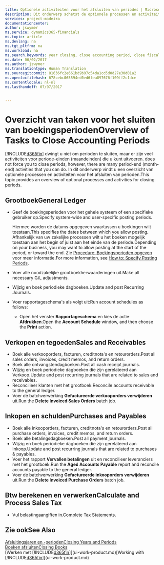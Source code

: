 ```yaml
---
title: Optionele activiteiten voor het afsluiten van periodes | Microsoft Docs
description: Dit onderwerp schetst de optionele processen en activiteiten voor het sluiten van boekingsperioden in Financials.
services: project-madeira
documentationcenter: 
author: jswymer
ms.service: dynamics365-financials
ms.topic: article
ms.devlang: na
ms.tgt_pltfrm: na
ms.workload: na
ms.search.keywords: year closing, close accounting period, close fiscal year, aging, creditor payments, vendor payments
ms.date: 06/02/2017
ms.author: jswymer
ms.translationtype: Human Translation
ms.sourcegitcommit: 81636fc2e661bd9b07c54da1cd5d0d27e30d01a2
ms.openlocfilehash: 678cebc065594ed0ed6fea897676f109ff2c1dce
ms.contentlocale: nl-nl
ms.lasthandoff: 07/07/2017


---
```

# <a name="overview-of-tasks-to-close-accounting-periods"></a><span data-ttu-id="aaaaa-103">Overzicht van taken voor het sluiten van boekingsperioden</span><span class="sxs-lookup"><span data-stu-id="aaaaa-103">Overview of Tasks to Close Accounting Periods</span></span>
[!INCLUDE[d365fin](includes/d365fin_md.md)]<span data-ttu-id="aaaaa-104"> dwingt u niet om perioden te sluiten, maar er zijn veel activiteiten voor periode-einden (maandeinden) die u kunt uitvoeren.</span><span class="sxs-lookup"><span data-stu-id="aaaaa-104"> does not force you to close periods, however, there are many period-end (month-end) activities that you can do.</span></span> <span data-ttu-id="aaaaa-105">In dit onderwerp vindt u een overzicht van optionele processen en activiteiten voor het afsluiten van perioden.</span><span class="sxs-lookup"><span data-stu-id="aaaaa-105">This topic provides an overview of optional processes and activities for closing periods.</span></span>  

## <a name="general-ledger"></a><span data-ttu-id="aaaaa-106">Grootboek</span><span class="sxs-lookup"><span data-stu-id="aaaaa-106">General Ledger</span></span>
* <span data-ttu-id="aaaaa-107">Geef de boekingsperioden voor het gehele systeem of een specifieke gebruiker op.</span><span class="sxs-lookup"><span data-stu-id="aaaaa-107">Specify system-wide and user-specific posting periods.</span></span>  

    <span data-ttu-id="aaaaa-108">Hiermee worden de datums opgegeven waartussen u boekingen wilt toestaan.</span><span class="sxs-lookup"><span data-stu-id="aaaaa-108">This specifies the dates between which you allow posting.</span></span> <span data-ttu-id="aaaaa-109">Afhankelijk van uw zakelijke processen wilt u het boeken mogelijk toestaan aan het begin of juist aan het einde van de periode.</span><span class="sxs-lookup"><span data-stu-id="aaaaa-109">Depending on your business, you may want to allow posting at the start of the period, or toward the end.</span></span> <span data-ttu-id="aaaaa-110">Zie [Procedure: Boekingsperioden opgeven](finance-how-specify-posting-periods.md) voor meer informatie.</span><span class="sxs-lookup"><span data-stu-id="aaaaa-110">For more information, see [How to: Specify Posting Periods](finance-how-specify-posting-periods.md).</span></span>  
* <span data-ttu-id="aaaaa-111">Voer alle noodzakelijke grootboekherwaarderingen uit.</span><span class="sxs-lookup"><span data-stu-id="aaaaa-111">Make all necessary G/L adjustments.</span></span>  
* <span data-ttu-id="aaaaa-112">Wijzig en boek periodieke dagboeken.</span><span class="sxs-lookup"><span data-stu-id="aaaaa-112">Update and post Recurring Journals.</span></span>  
  <!--* Process Consolidations-->
* <span data-ttu-id="aaaaa-113">Voer rapportageschema's als volgt uit:</span><span class="sxs-lookup"><span data-stu-id="aaaaa-113">Run account schedules as follows:</span></span>  
  * <span data-ttu-id="aaaaa-114">Open het venster **Rapportageschema** en kies de actie **Afdrukken**.</span><span class="sxs-lookup"><span data-stu-id="aaaaa-114">Open the **Account Schedule** window, and then choose the **Print** action.</span></span>  

## <a name="sales-and-receivables"></a><span data-ttu-id="aaaaa-115">Verkopen en tegoeden</span><span class="sxs-lookup"><span data-stu-id="aaaaa-115">Sales and Receivables</span></span>
* <span data-ttu-id="aaaaa-116">Boek alle verkooporders, facturen, creditnota's en retourorders.</span><span class="sxs-lookup"><span data-stu-id="aaaaa-116">Post all sales orders, invoices, credit memos, and return orders.</span></span>  
* <span data-ttu-id="aaaaa-117">Boek alle ontvangstendagboeken.</span><span class="sxs-lookup"><span data-stu-id="aaaaa-117">Post all cash receipt journals.</span></span>  
* <span data-ttu-id="aaaaa-118">Wijzig en boek periodieke dagboeken die zijn gerelateerd aan Verkoop.</span><span class="sxs-lookup"><span data-stu-id="aaaaa-118">Update and post recurring journals that are related to sales and receivables.</span></span>  
* <span data-ttu-id="aaaaa-119">Reconcilieer klanten met het grootboek.</span><span class="sxs-lookup"><span data-stu-id="aaaaa-119">Reconcile accounts receivable to the general ledger.</span></span>  
* <span data-ttu-id="aaaaa-120">Voer de batchverwerking **Gefactureerde verkooporders verwijderen** uit.</span><span class="sxs-lookup"><span data-stu-id="aaaaa-120">Run the **Delete Invoiced Sales Orders** batch job.</span></span>  

## <a name="purchases-and-payables"></a><span data-ttu-id="aaaaa-121">Inkopen en schulden</span><span class="sxs-lookup"><span data-stu-id="aaaaa-121">Purchases and Payables</span></span>
* <span data-ttu-id="aaaaa-122">Boek alle inkooporders, facturen, creditnota's en retourorders.</span><span class="sxs-lookup"><span data-stu-id="aaaaa-122">Post all purchase orders, invoices, credit memos, and return orders.</span></span>  
* <span data-ttu-id="aaaaa-123">Boek alle betalingsdagboeken.</span><span class="sxs-lookup"><span data-stu-id="aaaaa-123">Post all payment journals.</span></span>  
* <span data-ttu-id="aaaaa-124">Wijzig en boek periodieke dagboeken die zijn gerelateerd aan Inkoop.</span><span class="sxs-lookup"><span data-stu-id="aaaaa-124">Update and post recurring journals that are related to purchases & payables.</span></span>  
* <span data-ttu-id="aaaaa-125">Voer het rapport **Vervallen betalingen** uit en reconcilieer leveranciers met het grootboek.</span><span class="sxs-lookup"><span data-stu-id="aaaaa-125">Run the **Aged Accounts Payable** report and reconcile accounts payable to the general ledger.</span></span>  
* <span data-ttu-id="aaaaa-126">Voer de batchverwerking **Gefactureerde inkooporders verwijderen** uit.</span><span class="sxs-lookup"><span data-stu-id="aaaaa-126">Run the **Delete Invoiced Purchase Orders** batch job.</span></span>  

<!-- ### Fixed Assets
* Post all maintenance costs have been posted through the fixed asset journals or invoices.
* Post adjustments.
* Post appreciation.
* Post depreciation.
* Update and post the recurring fixed asset journal.-->

<!--### Intercompany
* Process Intercompany Postings.-->

## <a name="calculate-and-process-sales-tax"></a><span data-ttu-id="aaaaa-127">Btw berekenen en verwerken</span><span class="sxs-lookup"><span data-stu-id="aaaaa-127">Calculate and Process Sales Tax</span></span>
* <span data-ttu-id="aaaaa-128">Vul belastingaangiften in.</span><span class="sxs-lookup"><span data-stu-id="aaaaa-128">Complete Tax Statements.</span></span>  

## <a name="see-also"></a><span data-ttu-id="aaaaa-129">Zie ook</span><span class="sxs-lookup"><span data-stu-id="aaaaa-129">See Also</span></span>
[<span data-ttu-id="aaaaa-130">Afsluitingsjaren en -perioden</span><span class="sxs-lookup"><span data-stu-id="aaaaa-130">Closing Years and Periods</span></span>](year-close-years-periods.md)  
[<span data-ttu-id="aaaaa-131">Boeken afsluiten</span><span class="sxs-lookup"><span data-stu-id="aaaaa-131">Closing Books</span></span>](year-close-books.md)  
<span data-ttu-id="aaaaa-132">[Werken met [!INCLUDE[d365fin](includes/d365fin_md.md)]](ui-work-product.md)</span><span class="sxs-lookup"><span data-stu-id="aaaaa-132">[Working with [!INCLUDE[d365fin](includes/d365fin_md.md)]](ui-work-product.md)</span></span>

